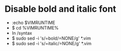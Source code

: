 Disable bold and italic font
=====
* :echo $VIMRUNTIME
* $ cd %VIMRUNTIME%
* In /syntax
* $ sudo sed -i 's/=bold/=NONE/g' *.vim
* $ sudo sed -i 's/=italic/=NONE/g' *.vim
